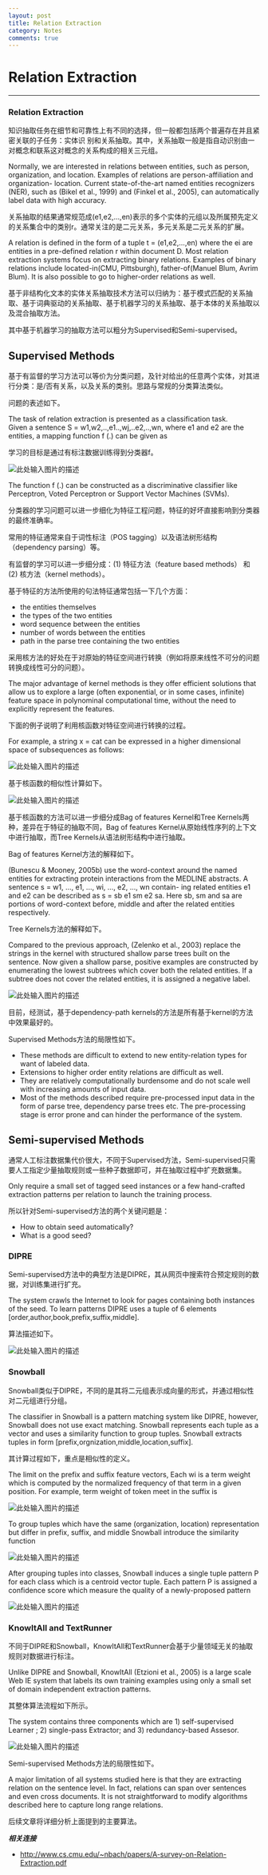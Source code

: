 ```yaml
---
layout: post
title: Relation Extraction
category: Notes
comments: true
---
```


# Relation Extraction

------

### Relation Extraction

知识抽取任务在细节和可靠性上有不同的选择，但一般都包括两个普遍存在并且紧密关联的子任务：实体识
别和关系抽取。其中，关系抽取一般是指自动识别由一对概念和联系这对概念的关系构成的相关三元组。

Normally, we are interested in relations between entities, such as person, organization, and location. Examples of relations are person-affiliation and organization- location. Current state-of-the-art named entities recognizers (NER), such as (Bikel et al., 1999) and (Finkel et al., 2005), can automatically label data with high accuracy.

关系抽取的结果通常规范成(e1,e2,...,en)表示的多个实体的元组以及所属预先定义的关系集合中的类别r。通常关注的是二元关系，多元关系是二元关系的扩展。

A relation is defined in the form of a tuple t = (e1,e2,...,en) where the ei are entities in a pre-defined relation r within document D. Most relation extraction systems focus on extracting binary relations. Examples of binary relations include located-in(CMU, Pittsburgh), father-of(Manuel Blum, Avrim Blum). It is also possible to go to higher-order relations as well.

基于非结构化文本的实体关系抽取技术方法可以归纳为：基于模式匹配的关系抽取、基于词典驱动的关系抽取、基于机器学习的关系抽取、基于本体的关系抽取以及混合抽取方法。

其中基于机器学习的抽取方法可以粗分为Supervised和Semi-supervised。

## Supervised Methods

基于有监督的学习方法可以等价为分类问题，及针对给出的任意两个实体，对其进行分类：是/否有关系，以及关系的类别。思路与常规的分类算法类似。

问题的表述如下。

The task of relation extraction is presented as a classification task.   
Given a sentence S = w1,w2,..,e1..,wj,..e2,..,wn, where e1 and e2 are the entities, a mapping function f (.) can be given as

学习的目标是通过有标注数据训练得到分类器f。

![此处输入图片的描述][1]

The function f (.) can be constructed as a discriminative classifier like Perceptron, Voted Perceptron or Support Vector Machines (SVMs).

分类器的学习问题可以进一步细化为特征工程问题，特征的好坏直接影响到分类器的最终准确率。

常用的特征通常来自于词性标注（POS tagging）以及语法树形结构（dependency parsing）等。

有监督的学习可以进一步细分成：(1) 特征方法（feature based methods） 和 (2) 核方法（kernel methods）。

基于特征的方法所使用的句法特征通常包括一下几个方面：

 - the entities themselves
 - the types of the two entities
 - word sequence between the entities
 - number of words between the entities
 - path in the parse tree containing the two entities

采用核方法的好处在于对原始的特征空间进行转换（例如将原来线性不可分的问题转换成线性可分的问题）。

The major advantage of kernel methods is they offer efficient solutions that allow us to explore a large (often exponential, or in some cases, infinite) feature space in polynominal computational time, without the need to explicitly represent the features.

下面的例子说明了利用核函数对特征空间进行转换的过程。

For example, a string x = cat can be expressed in a higher dimensional space of subsequences as follows:

![此处输入图片的描述][2]

基于核函数的相似性计算如下。

![此处输入图片的描述][3]

基于核函数的方法可以进一步细分成Bag of features Kernel和Tree Kernels两种，差异在于特征的抽取不同，Bag of features Kernel从原始线性序列的上下文中进行抽取，而Tree Kernels从语法树形结构中进行抽取。

Bag of features Kernel方法的解释如下。

(Bunescu & Mooney, 2005b) use the word-context around the named entities for extracting protein interactions from the MEDLINE abstracts. A sentence s = w1, ..., e1, ..., wi, ..., e2, ..., wn contain- ing related entities e1 and e2 can be described as s = sb e1 sm e2 sa. Here sb, sm and sa are portions of word-context before, middle and after the related entities respectively.

Tree Kernels方法的解释如下。

Compared to the previous approach, (Zelenko et al., 2003) replace the strings in the kernel with structured shallow parse trees built on the sentence. Now given a shallow parse, positive examples are constructed by enumerating the lowest subtrees which cover both the related entities. If a subtree does not cover the related entities, it is assigned a negative label.

![此处输入图片的描述][4]

目前，经测试，基于dependency-path kernels的方法是所有基于kernel的方法中效果最好的。

Supervised Methods方法的局限性如下。

 - These methods are difficult to extend to new entity-relation types for want of labeled data.
 - Extensions to higher order entity relations are difficult as well.
 - They are relatively computationally burdensome and do not scale well with increasing amounts of input data.
 - Most of the methods described require pre-processed input data in the form of parse tree, dependency parse trees etc. The pre-processing stage is error prone and can hinder the performance of the system.

## Semi-supervised Methods

通常人工标注数据集代价很大，不同于Supervised方法，Semi-supervised只需要人工指定少量抽取规则或一些种子数据即可，并在抽取过程中扩充数据集。

Only require a small set of tagged seed instances or a few hand-crafted extraction patterns per relation to launch the training process.

所以针对Semi-supervised方法的两个关键问题是：

 - How to obtain seed automatically?
 - What is a good seed?

### DIPRE

Semi-supervised方法中的典型方法是DIPRE，其从网页中搜索符合预定规则的数据，对训练集进行扩充。

The system crawls the Internet to look for pages containing both instances of the seed. To learn patterns DIPRE uses a tuple of 6 elements [order,author,book,prefix,suffix,middle].

算法描述如下。

![此处输入图片的描述][5]

### Snowball

Snowball类似于DIPRE，不同的是其将二元组表示成向量的形式，并通过相似性对二元组进行分组。

The classifier in Snowball is a pattern matching system like DIPRE, however, Snowball does not use exact matching. Snowball represents each tuple as a vector and uses a similarity function to group tuples. Snowball extracts tuples in form [prefix,orgnization,middle,location,suffix].

其计算过程如下，重点是相似性的定义。

The limit on the prefix and suffix feature vectors, Each wi is a term weight which is computed by the normalized frequency of that term in a given position. For example, term weight of token meet in the suffix is

![此处输入图片的描述][6]

To group tuples which have the same (organization, location) representation but differ in prefix, suffix, and middle Snowball introduce the similarity function

![此处输入图片的描述][7]

After grouping tuples into classes, Snowball induces a single tuple pattern P for each class which is a centroid vector tuple. Each pattern P is assigned a confidence score which measure the quality of a newly-proposed pattern

![此处输入图片的描述][8]

### KnowItAll and TextRunner

不同于DIPRE和Snowball，KnowItAll和TextRunner会基于少量领域无关的抽取规则对数据进行标注。

Unlike DIPRE and Snowball, KnowItAll (Etzioni et al., 2005) is a large scale Web IE system that labels its own training examples using only a small set of domain independent extraction patterns.

其整体算法流程如下所示。

The system contains three components which are 1) self-supervised Learner ; 2) single-pass Extractor; and 3) redundancy-based Assesor.

![此处输入图片的描述][9]

Semi-supervised Methods方法的局限性如下。

A major limitation of all systems studied here is that they are extracting relation on the sentence level. In fact, relations can span over sentences and even cross documents. It is not straightforward to modify algorithms described here to capture long range relations.

后续文章将详细分析上面提到的主要算法。

***相关连接***

 - http://www.cs.cmu.edu/~nbach/papers/A-survey-on-Relation-Extraction.pdf

  [1]: https://raw.githubusercontent.com/qiangsiwei/blog/gh-pages/_figures/2016-06-01-relation_extraction/2016-06-01-relation_extraction_1.png
  [2]: https://raw.githubusercontent.com/qiangsiwei/blog/gh-pages/_figures/2016-06-01-relation_extraction/2016-06-01-relation_extraction_2.png
  [3]: https://raw.githubusercontent.com/qiangsiwei/blog/gh-pages/_figures/2016-06-01-relation_extraction/2016-06-01-relation_extraction_3.png
  [4]: https://raw.githubusercontent.com/qiangsiwei/blog/gh-pages/_figures/2016-06-01-relation_extraction/2016-06-01-relation_extraction_4.png
  [5]: https://raw.githubusercontent.com/qiangsiwei/blog/gh-pages/_figures/2016-06-01-relation_extraction/2016-06-01-relation_extraction_5.png
  [6]: https://raw.githubusercontent.com/qiangsiwei/blog/gh-pages/_figures/2016-06-01-relation_extraction/2016-06-01-relation_extraction_6.png
  [7]: https://raw.githubusercontent.com/qiangsiwei/blog/gh-pages/_figures/2016-06-01-relation_extraction/2016-06-01-relation_extraction_7.png
  [8]: https://raw.githubusercontent.com/qiangsiwei/blog/gh-pages/_figures/2016-06-01-relation_extraction/2016-06-01-relation_extraction_8.png
  [9]: https://raw.githubusercontent.com/qiangsiwei/blog/gh-pages/_figures/2016-06-01-relation_extraction/2016-06-01-relation_extraction_9.png
